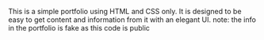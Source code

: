This is a simple portfolio using HTML and CSS only.
It is designed to be easy to get content and information from it with an elegant UI.
note: the info in the portfolio is fake as this code is public  
